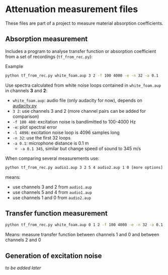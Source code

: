 # Attenuation measurement files

These files are part of a project to measure material absorption coefficients.

## Absorption measurement

Includes a program to analyse transfer function or absorption coefficient from a set of recordings (`tf_from_rec.py`):

Example 

```bash
python tf_from_rec.py white_foam.aup 3 2 -f 100 4000 -e -n 32 -a 0.1
```

Use spectra calculated from white noise loops contained in `white_foam.aup` in channels **3** and **2**:

* `white_foam.aup`: audio file (only audacity for now), depends on [audacity.py](https://github.com/goiosunsw/audacity.py)
* `3 2`: use channels 3 and 2 (more channel pairs can be added for comparison)
* `-f 100 400`: excitation noise is bandlimitted to 100-4000 Hz
* `-e`: plot spectral error
* `-l 4096`: excitation noise loop is 4096 samples long
* `-n 32`: use the first 32 loops
* `-a 0.1`: microphone distance is 0.1 m
  * `-a 0.1 345`, similar but change speed of sound to 345 m/s


When comparing several measurements use:

```bash
python tf_from_rec.py audio1.aup 3 2 5 4 audio2.aup 1 0 [more options]
```

means: 
* use channels 3 and 2 from `audio1.aup`
* use channels 5 and 4 from `audio1.aup`
* use channels 1 and 0 from `audio2.aup`


## Transfer function measurement

```bash
python tf_from_rec.py white_foam.aup 0 1 2 -f 100 4000 -e -n 32 -a 0.1
```

Means: measure transfer function between channels 1 and 0 and between channels 2 and 0 

## Generation of excitation noise

*to be added later* 


